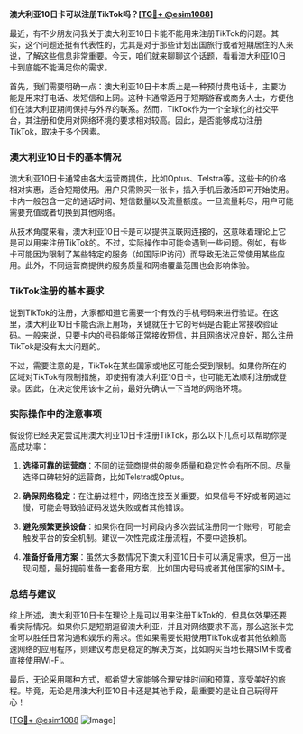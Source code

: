 **澳大利亚10日卡可以注册TikTok吗？[[TG💪+ @esim1088](https://t.me/s/esim1088)]**

最近，有不少朋友问我关于澳大利亚10日卡能不能用来注册TikTok的问题。其实，这个问题还挺有代表性的，尤其是对于那些计划出国旅行或者短期居住的人来说，了解这些信息非常重要。今天，咱们就来聊聊这个话题，看看澳大利亚10日卡到底能不能满足你的需求。

首先，我们需要明确一点：澳大利亚10日卡本质上是一种预付费电话卡，主要功能是用来打电话、发短信和上网。这种卡通常适用于短期游客或商务人士，方便他们在澳大利亚期间保持与外界的联系。然而，TikTok作为一个全球化的社交平台，其注册和使用对网络环境的要求相对较高。因此，是否能够成功注册TikTok，取决于多个因素。

### **澳大利亚10日卡的基本情况**

澳大利亚10日卡通常由各大运营商提供，比如Optus、Telstra等。这些卡的价格相对实惠，适合短期使用。用户只需购买一张卡，插入手机后激活即可开始使用。卡内一般包含一定的通话时间、短信数量以及流量额度。一旦流量耗尽，用户可能需要充值或者切换到其他网络。

从技术角度来看，澳大利亚10日卡是可以提供互联网连接的，这意味着理论上它是可以用来注册TikTok的。不过，实际操作中可能会遇到一些问题。例如，有些卡可能因为限制了某些特定的服务（如国际IP访问）而导致无法正常使用某些应用。此外，不同运营商提供的服务质量和网络覆盖范围也会影响体验。

### **TikTok注册的基本要求**

说到TikTok的注册，大家都知道它需要一个有效的手机号码来进行验证。在这里，澳大利亚10日卡能否派上用场，关键就在于它的号码是否能正常接收验证码。一般来说，只要卡内的号码能够正常接收短信，并且网络状况良好，那么注册TikTok是没有太大问题的。

不过，需要注意的是，TikTok在某些国家或地区可能会受到限制。如果你所在的区域对TikTok有限制措施，即使拥有澳大利亚10日卡，也可能无法顺利注册或登录。因此，在决定使用该卡之前，最好先确认一下当地的网络环境。

### **实际操作中的注意事项**

假设你已经决定尝试用澳大利亚10日卡注册TikTok，那么以下几点可以帮助你提高成功率：

1. **选择可靠的运营商**：不同的运营商提供的服务质量和稳定性会有所不同。尽量选择口碑较好的运营商，比如Telstra或Optus。
   
2. **确保网络稳定**：在注册过程中，网络连接至关重要。如果信号不好或者网速过慢，可能会导致验证码发送失败或者其他错误。

3. **避免频繁更换设备**：如果你在同一时间段内多次尝试注册同一个账号，可能会触发平台的安全机制。建议一次性完成注册流程，不要中途换机。

4. **准备好备用方案**：虽然大多数情况下澳大利亚10日卡可以满足需求，但万一出现问题，最好提前准备一套备用方案，比如国内号码或者其他国家的SIM卡。

### **总结与建议**

综上所述，澳大利亚10日卡在理论上是可以用来注册TikTok的，但具体效果还要看实际情况。如果你只是短期逗留澳大利亚，并且对网络要求不高，那么这张卡完全可以胜任日常沟通和娱乐的需求。但如果需要长期使用TikTok或者其他依赖高速网络的应用程序，则建议考虑更稳定的解决方案，比如购买当地长期SIM卡或者直接使用Wi-Fi。

最后，无论采用哪种方式，都希望大家能够合理安排时间和预算，享受美好的旅程。毕竟，无论是用澳大利亚10日卡还是其他手段，最重要的是让自己玩得开心！

[[TG💪+ @esim1088](https://t.me/s/esim1088) ![Image](https://i.postimg.cc/4NQfJmqS/Snipaste-2025-05-13-00-14-12.png)]